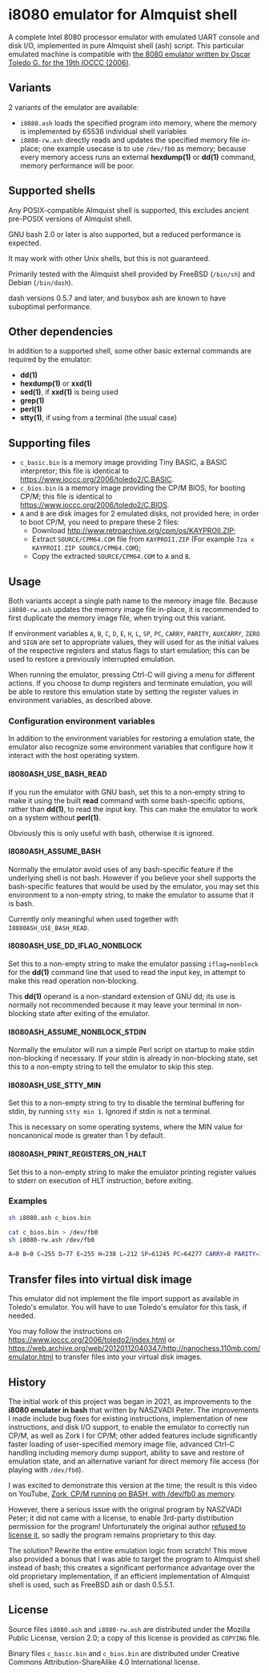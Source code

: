 # i8080 emulator for Almquist shell

A complete Intel 8080 processor emulator with emulated UART console and disk I/O, implemented in pure Almquist shell (ash) script. This particular emulated machine is compatible with [the 8080 emulator written by Oscar Toledo G. for the 19th IOCCC (2006)](https://www.ioccc.org/2006/toledo2/index.html).

## Variants

2 variants of the emulator are available:
* `i8080.ash` loads the specified program into memory, where the memory is implemented by 65536 individual shell variables
* `i8080-rw.ash` directly reads and updates the specified memory file in-place; one example usecase is to use `/dev/fb0` as memory; because every memory access runs an external **hexdump(1)** or **dd(1)** command, memory performance will be poor.

## Supported shells

Any POSIX-compatible Almquist shell is supported, this excludes ancient pre-POSIX versions of Almquist shell.

GNU bash 2.0 or later is also supported, but a reduced performance is expected.

It may work with other Unix shells, but this is not guaranteed.

Primarily tested with the Almquist shell provided by FreeBSD (`/bin/sh`) and Debian (`/bin/dash`).

dash versions 0.5.7 and later, and busybox ash are known to have suboptimal performance.

## Other dependencies

In addition to a supported shell, some other basic external commands are required by the emulator:

* **dd(1)**
* **hexdump(1)** or **xxd(1)**
* **sed(1)**, if **xxd(1)** is being used
* **grep(1)**
* **perl(1)**
* **stty(1)**, if using from a terminal (the usual case)

## Supporting files

* `c_basic.bin` is a memory image providing Tiny BASIC, a BASIC interpretor; this file is identical to <https://www.ioccc.org/2006/toledo2/C.BASIC>.
* `c_bios.bin` is a memory image providing the CP/M BIOS, for booting CP/M; this file is identical to <https://www.ioccc.org/2006/toledo2/C.BIOS>.
* `A` and `B` are disk images for 2 emulated disks, not provided here; in order to boot CP/M, you need to prepare these 2 files:
	* Download <http://www.retroarchive.org/cpm/os/KAYPROII.ZIP>;
	* Extract `SOURCE/CPM64.COM` file from `KAYPROII.ZIP` (For example `7za x KAYPROII.ZIP SOURCE/CPM64.COM`);
	* Copy the extracted `SOURCE/CPM64.COM` to `A` and `B`.

## Usage

Both variants accept a single path name to the memory image file. Because `i8080-rw.ash` updates the memory image file in-place, it is recommended to first duplicate the memory image file, when trying out this variant.

If environment variables `A`, `B`, `C`, `D`, `E`, `H`, `L`, `SP`, `PC`, `CARRY`, `PARITY`, `AUXCARRY`, `ZERO` and `SIGN` are set to appropriate values, they will used for as the initial values of the respective registers and status flags to start emulation; this can be used to restore a previously interrupted emulation.

When running the emulator, pressing Ctrl-C will giving a menu for different actions. If you choose to dump registers and terminate emulation, you will be able to restore this emulation state by setting the register values in environment variables, as described above.

### Configuration environment variables

In addition to the environment variables for restoring a emulation state, the emulator also recognize some environment variables that configure how it interact with the host operating system.

#### I8080ASH_USE_BASH_READ

If you run the emulator with GNU bash, set this to a non-empty string to make it using the built **read** command with some bash-specific options, rather than **dd(1)**, to read the input key. This can make the emulator to work on a system without **perl(1)**.

Obviously this is only useful with bash, otherwise it is ignored.

#### I8080ASH_ASSUME_BASH

Normally the emulator avoid uses of any bash-specific feature if the underlying shell is not bash. However if you believe your shell supports the bash-specific features that would be used by the emulator, you may set this environment to a non-empty string, to make the emulator to assume that it is bash.

Currently only meaningful when used together with `I8080ASH_USE_BASH_READ`.

#### I8080ASH_USE_DD_IFLAG_NONBLOCK

Set this to a non-empty string to make the emulator passing `iflag=nonblock` for the **dd(1)** command line that used to read the input key, in attempt to make this read operation non-blocking.

This **dd(1)** operand is a non-standard extension of GNU dd; its use is normally not recommended because it may leave your terminal in non-blocking state after exiting of the emulator.

#### I8080ASH_ASSUME_NONBLOCK_STDIN

Normally the emulator will run a simple Perl script on startup to make stdin non-blocking if necessary. If your stdin is already in non-blocking state, set this to a non-empty string to tell the emulator to skip this step.

#### I8080ASH_USE_STTY_MIN

Set this to a non-empty string to try to disable the terminal buffering for stdin, by running `stty min 1`. Ignored if stdin is not a terminal.

This is necessary on some operating systems, where the MIN value for noncanonical mode is greater than 1 by default.

#### I8080ASH_PRINT_REGISTERS_ON_HALT

Set this to a non-empty string to make the emulator printing register values to stderr on execution of HLT instruction, before exiting.


### Examples

```sh
sh i8080.ash c_bios.bin
```

```sh
cat c_bios.bin > /dev/fb0
sh i8080-rw.ash /dev/fb0
```

```sh
A=0 B=0 C=255 D=77 E=255 H=238 L=212 SP=61245 PC=64277 CARRY=0 PARITY=1 AUXCARRY=1 ZERO=1 SIGN=0 sh i8080.ash my-last-save
```

## Transfer files into virtual disk image

This emulator did not implement the file import support as available in Toledo's emulator. You will have to use Toledo's emulator for this task, if needed.

You may follow the instructions on <https://www.ioccc.org/2006/toledo2/index.html> or <https://web.archive.org/web/20120112040347/http://nanochess.110mb.com/emulator.html> to transfer files into your virtual disk images.

## History

The initial work of this project was began in 2021, as improvements to the **i8080 emulater in bash** that written by NASZVADI Peter. The improvements I made include bug fixes for existing instructions, implementation of new instructions, and disk I/O support, to enable the emulator to correctly run CP/M, as well as Zork I for CP/M; other added features include significantly faster loading of user-specified memory image file, advanced Ctrl-C handling including memory dump support, ability to save and restore of emulation state, and an alternative variant for direct memory file access (for playing with `/dev/fb0`).

I was excited to demonstrate this version at the time; the result is this video on YouTube, [Zork, CP/M running on BASH, with /dev/fb0 as memory](https://www.youtube.com/watch?v=7MO9w6h6Hwo).

However, there a serious issue with the original program by NASZVADI Peter; it did not came with a license, to enable 3rd-party distribution permission for the program! Unfortunately the original author [refused to license it](https://github.com/retrohun/blog/issues/4), so sadly the program remains proprietary to this day.

The solution? Rewrite the entire emulation logic from scratch! This move also provided a bonus that I was able to target the program to Almquist shell instead of bash; this creates a significant performance advantage over the old proprietary implementation, if an efficient implementation of Almquist shell is used, such as FreeBSD ash or dash 0.5.5.1.

## License

Source files `i8080.ash` and `i8080-rw.ash` are distributed under the Mozilla Public License, version 2.0; a copy of this license is provided as `COPYING` file.

Binary files `c_basic.bin` and `c_bios.bin` are distributed under Creative Commons Attribution-ShareAlike 4.0 International license.

